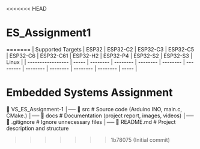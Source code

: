 <<<<<<< HEAD
# ES_Assignment1
=======
| Supported Targets | ESP32 | ESP32-C2 | ESP32-C3 | ESP32-C5 | ESP32-C6 | ESP32-C61 | ESP32-H2 | ESP32-P4 | ESP32-S2 | ESP32-S3 | Linux |
| ----------------- | ----- | -------- | -------- | -------- | -------- | --------- | -------- | -------- | -------- | -------- | ----- |

# Embedded Systems Assignment

📁 VS_ES_Assignment-1
│── 📁 src        # Source code (Arduino INO, main.c, CMake.)
│── 📁 docs       # Documentation (project report, images, videos)
│── 📄 .gitignore # Ignore unnecessary files
│── 📄 README.md  # Project description and structure

>>>>>>> 1b78075 (Initial commit)
